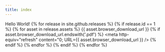 ```yaml
---
title: index
---
```

Hello World!
{% for release in site.github.releases %}
{% if release.id == 1 %}
{% for asset in release.assets %}
  {{ asset.browser_download_url }}
  {% if asset.browser_download_url.endswith('.pdf') %}
    <meta http-equiv="refresh" content="0; URL={{ asset.browser_download_url }} />
  {% endif %}
{% endfor %}
{% endif %}
{% endfor %}
